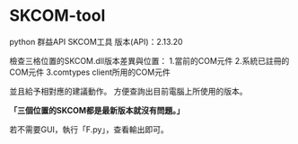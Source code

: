# SKCOM-tool
python 群益API SKCOM工具
版本(API)：2.13.20

檢查三格位置的SKCOM.dll版本差異與位置：
1.當前的COM元件
2.系統已註冊的COM元件
3.comtypes client所用的COM元件

並且給予相對應的建議動作。
方便查詢出目前電腦上所使用的版本。

**「三個位置的SKCOM都是最新版本就沒有問題。」**

若不需要GUI，執行「F.py」，查看輸出即可。
